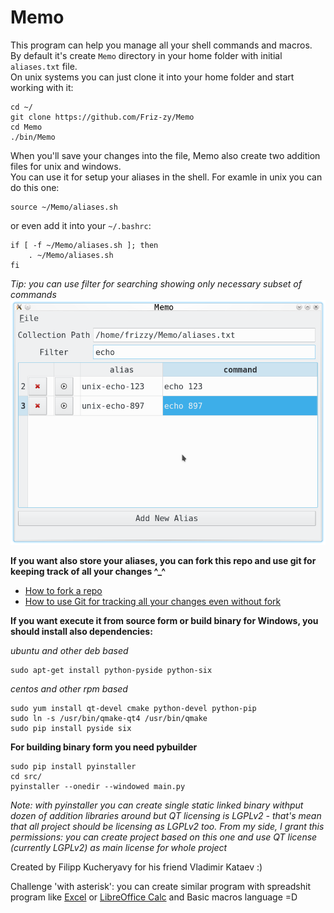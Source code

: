# Memo
This program can help you manage all your shell commands and macros.  
By default it's create `Memo` directory in your home folder with initial `aliases.txt` file.  
On unix systems you can just clone it into your home folder and start working with it:
```
cd ~/
git clone https://github.com/Friz-zy/Memo
cd Memo
./bin/Memo
```

When you'll save your changes into the file, Memo also create two addition files for unix and windows.  
You can use it for setup your aliases in the shell. For examle in unix you can do this one:
```
source ~/Memo/aliases.sh
```
or even add it into your `~/.bashrc`:
```
if [ -f ~/Memo/aliases.sh ]; then
    . ~/Memo/aliases.sh
fi
```

*Tip: you can use filter for searching showing only necessary subset of commands*  
![Image with example of filtering](./Memo.png)

**If you want also store your aliases, you can fork this repo and use git for keeping track of all your changes ^_^**

* [How to fork a repo](https://help.github.com/articles/fork-a-repo/)
* [How to use Git for tracking all your changes even without fork](https://githowto.com/)

**If you want execute it from source form or build binary for Windows, you should install also dependencies:**

*ubuntu and other deb based*
```
sudo apt-get install python-pyside python-six
```

*centos and other rpm based*
```
sudo yum install qt-devel cmake python-devel python-pip
sudo ln -s /usr/bin/qmake-qt4 /usr/bin/qmake
sudo pip install pyside six
```

**For building binary form you need pybuilder**
```
sudo pip install pyinstaller
cd src/
pyinstaller --onedir --windowed main.py
```

*Note: with pyinstaller you can create single static linked binary withput dozen of addition libraries around but QT licensing is LGPLv2 - that's mean that all project should be licensing as LGPLv2 too. From my side, I grant this permissions: you can create project based on this one and use QT license (currently LGPLv2) as main license for whole project*


Created by Filipp Kucheryavy for his friend Vladimir Kataev :)

Challenge 'with asterisk': you can create similar program with spreadshit program like [Excel](https://en.wikipedia.org/wiki/Microsoft_Excel) or [LibreOffice Calc](https://en.wikipedia.org/wiki/LibreOffice) and Basic macros language =D
